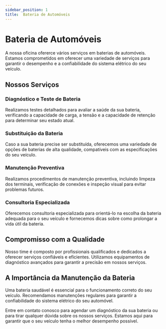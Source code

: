 ```yaml
---
sidebar_position: 1
title:  Bateria de Automóveis
---
```


# Bateria de Automóveis

A nossa oficina ofererce vários serviços em baterias de automóveis. Estamos comprometidos em oferecer uma variedade de serviços para garantir o desempenho e a confiabilidade do sistema elétrico do seu veículo.

## Nossos Serviços

### Diagnóstico e Teste de Bateria

Realizamos testes detalhados para avaliar a saúde da sua bateria, verificando a capacidade de carga, a tensão e a capacidade de retenção para determinar seu estado atual.

### Substituição da Bateria

Caso a sua bateria precise ser substituída, oferecemos uma variedade de opções de baterias de alta qualidade, compatíveis com as especificações do seu veículo.

### Manutenção Preventiva

Realizamos procedimentos de manutenção preventiva, incluindo limpeza dos terminais, verificação de conexões e inspeção visual para evitar problemas futuros.

### Consultoria Especializada

Oferecemos consultoria especializada para orientá-lo na escolha da bateria adequada para o seu veículo e fornecemos dicas sobre como prolongar a vida útil da bateria.

## Compromisso com a Qualidade

Nosso time é composto por profissionais qualificados e dedicados a oferecer serviços confiáveis e eficientes. Utilizamos equipamentos de diagnóstico avançados para garantir a precisão em nossos serviços.

## A Importância da Manutenção da Bateria

Uma bateria saudável é essencial para o funcionamento correto do seu veículo. Recomendamos manutenções regulares para garantir a confiabilidade do sistema elétrico do seu automóvel.

Entre em contato conosco para agendar um diagnóstico da sua bateria ou para tirar qualquer dúvida sobre os nossos serviços. Estamos aqui para garantir que o seu veículo tenha o melhor desempenho possível.
